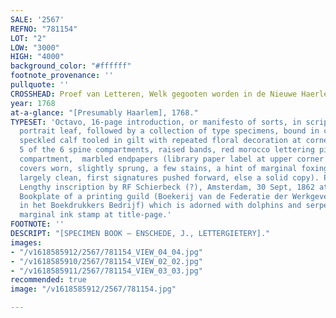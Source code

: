 ```yaml
---
SALE: '2567'
REFNO: "781154"
LOT: "2"
LOW: "3000"
HIGH: "4000"
background_color: "#ffffff"
footnote_provenance: ''
pullquote: ''
CROSSHEAD: Proef van Letteren, Welk gegooten worden in de Nieuwe Haerlemsche Lettergietery.
year: 1768
at-a-glance: "[Presumably Haarlem], 1768."
TYPESET: 'Octavo, 16-page introduction, or manifesto of sorts, in script-styled font,
  portrait leaf, followed by a collection of type specimens, bound in contemporary
  speckled calf tooled in gilt with repeated floral decoration at corners and within
  5 of the 6 spine compartments, raised bands, red morocco lettering piece to one
  compartment,  marbled endpapers (library paper label at upper corner of front cover,
  covers worn, slightly sprung, a few stains, a hint of marginal foxing within, though
  largely clean, first signatures pushed forward, else a solid copy). Provenance:
  Lengthy inscription by RF Schierbeck (?), Amsterdam, 30 Sept, 1862 at front blank,
  Bookplate of a printing guild (Boekerij van de Federatie der Werkgevers Organisatien
  in het Boekdrukkers Bedrijf) which is adorned with dolphins and serpents, additional
  marginal ink stamp at title-page.'
FOOTNOTE: ''
DESCRIPT: "[SPECIMEN BOOK — ENSCHEDE, J., LETTERGIETERY]."
images:
- "/v1618585912/2567/781154_VIEW_04_04.jpg"
- "/v1618585910/2567/781154_VIEW_02_02.jpg"
- "/v1618585911/2567/781154_VIEW_03_03.jpg"
recommended: true
image: "/v1618585912/2567/781154.jpg"

---
```

